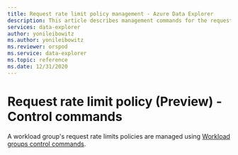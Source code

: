 ```yaml
---
title: Request rate limit policy management - Azure Data Explorer
description: This article describes management commands for the request rate limit policy in Azure Data Explorer.
services: data-explorer
author: yonileibowitz
ms.author: yonileibowitz
ms.reviewer: orspod
ms.service: data-explorer
ms.topic: reference
ms.date: 12/31/2020
---
```

# Request rate limit policy (Preview) - Control commands

A workload group's request rate limits policies are managed using [Workload groups control commands](workload-groups-commands.md).
